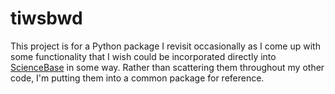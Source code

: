 # tiwsbwd
This project is for a Python package I revisit occasionally as I come up with some functionality that I wish could be incorporated directly into [ScienceBase](https://www.sciencebase.gov/) in some way. Rather than scattering them throughout my other code, I'm putting them into a common package for reference.
